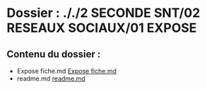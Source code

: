 # Dossier : ././2 SECONDE SNT/02 RESEAUX SOCIAUX/01 EXPOSE
 
 ## Contenu du dossier : 
- Expose fiche.md [Expose fiche.md](./Expose_fiche.md)
- readme.md [readme.md](./readme.md)
